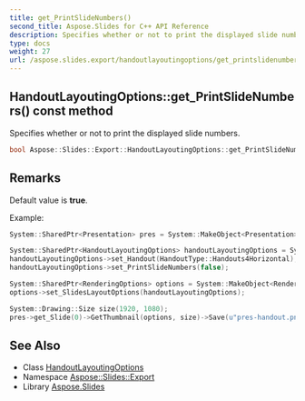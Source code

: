 ```yaml
---
title: get_PrintSlideNumbers()
second_title: Aspose.Slides for C++ API Reference
description: Specifies whether or not to print the displayed slide numbers.
type: docs
weight: 27
url: /aspose.slides.export/handoutlayoutingoptions/get_printslidenumbers/
---
```

## HandoutLayoutingOptions::get_PrintSlideNumbers() const method


Specifies whether or not to print the displayed slide numbers.

```cpp
bool Aspose::Slides::Export::HandoutLayoutingOptions::get_PrintSlideNumbers() const
```

## Remarks


Default value is **true**. 

Example: 
```cpp
System::SharedPtr<Presentation> pres = System::MakeObject<Presentation>(u"pres.pptx");

System::SharedPtr<HandoutLayoutingOptions> handoutLayoutingOptions = System::MakeObject<HandoutLayoutingOptions>();
handoutLayoutingOptions->set_Handout(HandoutType::Handouts4Horizontal);
handoutLayoutingOptions->set_PrintSlideNumbers(false);

System::SharedPtr<RenderingOptions> options = System::MakeObject<RenderingOptions>();
options->set_SlidesLayoutOptions(handoutLayoutingOptions);

System::Drawing::Size size(1920, 1080);
pres->get_Slide(0)->GetThumbnail(options, size)->Save(u"pres-handout.png");
```

## See Also

* Class [HandoutLayoutingOptions](../)
* Namespace [Aspose::Slides::Export](../../)
* Library [Aspose.Slides](../../../)